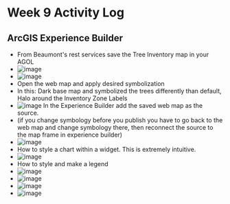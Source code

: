 # Week 9 Activity Log

## ArcGIS Experience Builder
* From Beaumont's rest services save the Tree Inventory map in your AGOL
* ![image](https://user-images.githubusercontent.com/91274079/159585184-07c0eefb-5f0a-400f-bee3-f6c0c2391600.png)
* ![image](https://user-images.githubusercontent.com/91274079/159585195-2245ad2d-5153-49f1-bf32-95913764d356.png)
* Open the web map and apply desired symbolization
* In this: Dark base map and symbolized the trees differently than default, Halo around the Inventory Zone Labels
* ![image](https://user-images.githubusercontent.com/91274079/159585390-e060251d-5464-4979-9b0c-6a372697a87f.png)
In the Experience Builder add the saved web map as the source. 
* (if you change symbology before you publish you have to go back to the web  map and change symbology there, then reconnect the source to the map frame in experience builder)
* ![image](https://user-images.githubusercontent.com/91274079/159585491-38cc5fde-3021-45f4-9a63-a68db0271c9e.png)
* How to style a chart within a widget. This is extremely intuitive. 
* ![image](https://user-images.githubusercontent.com/91274079/159585499-3e6941d1-e841-43b2-b15b-88fe5eeacf0d.png)
* How to style and make a legend
* ![image](https://user-images.githubusercontent.com/91274079/159585511-1a5c772b-85ad-499a-b65d-b371808bd5ab.png)
* ![image](https://user-images.githubusercontent.com/91274079/159585529-5170e4a6-34d6-43d2-8490-602a8507ebdd.png)
* ![image](https://user-images.githubusercontent.com/91274079/159585538-ad191c3d-f957-4365-93c1-49c7e58d47f7.png)
* ![image](https://user-images.githubusercontent.com/91274079/159585545-abd30d37-bee1-4caf-b7e1-084a04ff4198.png)



